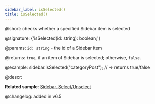 ```yaml
---
sidebar_label: isSelected()
title: isSelected()
---          
```


@short: checks whether a specified Sidebar item is selected

@signature: {'isSelected(id: string): boolean;'}

@params:
`id: string` - the id of a Sidebar item

@returns:
`true`, if an item of Sidebar is selected; otherwise, `false`.

@example:
sidebar.isSelected("categoryPost"); // -> returns true/false

@descr:

**Related sample**: [Sidebar. Select/Unselect](https://snippet.dhtmlx.com/3odod5v1)

@changelog: added in v6.5

[comment]: # (@relatedapi: sidebar/api/sidebar_getselected_method.md sidebar/api/sidebar_select_method.md sidebar/api/sidebar_unselect_method.md)

[comment]: # (@related: sidebar/work_with_sidebar.md#checking-if-a-sidebar-item-is-selected)
